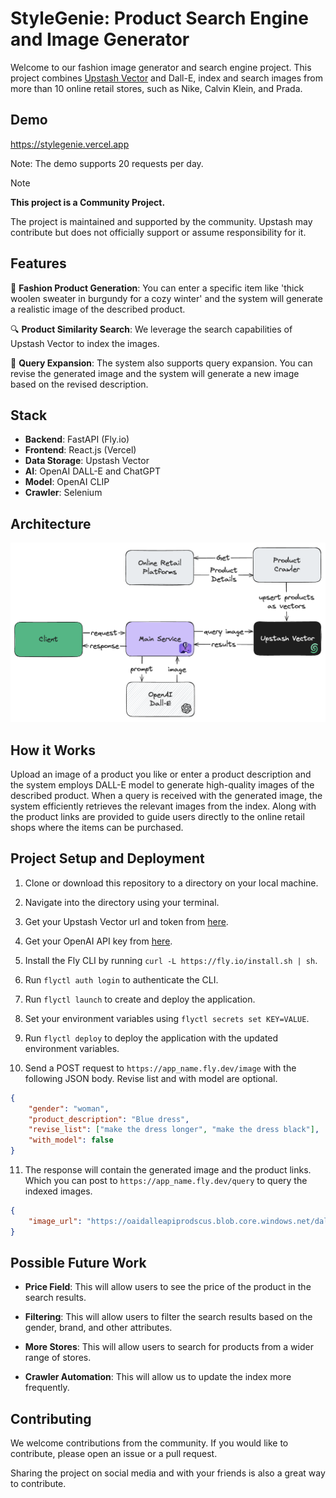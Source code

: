# StyleGenie: Product Search Engine and Image Generator

Welcome to our fashion image generator and search engine project. This project combines [Upstash Vector](https://upstash.com/vector) and Dall-E, index and search images from more than 10 online retail stores, such as Nike, Calvin Klein, and Prada.

## Demo

https://stylegenie.vercel.app

Note: The demo supports 20 requests per day.

> [!NOTE]  
> **This project is a Community Project.**
>
> The project is maintained and supported by the community. Upstash may contribute but does not officially support or assume responsibility for it.

## Features

👗 **Fashion Product Generation**: You can enter a specific item like 'thick woolen sweater in burgundy for a cozy winter' and the system will generate a realistic image of the described product. 

🔍 **Product Similarity Search**: We leverage the search capabilities of Upstash Vector to index the images. 

👀 **Query Expansion**: The system also supports query expansion. You can revise the generated image and the system will generate a new image based on the revised description.

## Stack

- **Backend**: FastAPI (Fly.io)
- **Frontend**: React.js (Vercel)
- **Data Storage**: Upstash Vector
- **AI**: OpenAI DALL-E and ChatGPT
- **Model**: OpenAI CLIP
- **Crawler**: Selenium

## Architecture

![Structure](https://github.com/upstash/stylegenie/blob/master/architecture.png)

## How it Works

Upload an image of a product you like or enter a product description and the system employs DALL-E model to generate high-quality images of the described product. When a query is received with the generated image, the system efficiently retrieves the relevant images from the index. Along with the product links are provided to guide users directly to the online retail shops where the items can be purchased.

## Project Setup and Deployment

1. Clone or download this repository to a directory on your local machine.

2. Navigate into the directory using your terminal.

3. Get your Upstash Vector url and token from [here](https://www.upstash.com).

4. Get your OpenAI API key from [here](https://help.openai.com/en/articles/4936850-where-do-i-find-my-api-key).

5. Install the Fly CLI by running `curl -L https://fly.io/install.sh | sh`.

6. Run `flyctl auth login` to authenticate the CLI.

7. Run `flyctl launch` to create and deploy the application.

8. Set your environment variables using `flyctl secrets set KEY=VALUE`.

9. Run `flyctl deploy` to deploy the application with the updated environment variables.

10. Send a POST request to `https://app_name.fly.dev/image` with the following JSON body. Revise list and with model are optional.

```json
{
    "gender": "woman",
    "product_description": "Blue dress",
    "revise_list": ["make the dress longer", "make the dress black"],
    "with_model": false
}
```

11. The response will contain the generated image and the product links. Which you can post to `https://app_name.fly.dev/query` to query the indexed images.

```json
{
    "image_url": "https://oaidalleapiprodscus.blob.core.windows.net/dalle/0d3e3e3e-3e3e-3e3e-3e3e-3e3e3e3e3e3e",
}
```

## Possible Future Work

- **Price Field**: This will allow users to see the price of the product in the search results.

- **Filtering**: This will allow users to filter the search results based on the gender, brand, and other attributes.

- **More Stores**: This will allow users to search for products from a wider range of stores.

- **Crawler Automation**: This will allow us to update the index more frequently.


## Contributing

We welcome contributions from the community. If you would like to contribute, please open an issue or a pull request. 

Sharing the project on social media and with your friends is also a great way to contribute.
